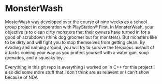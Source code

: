 # MonsterWash
MosterWash was developed over the course of nine weeks as a school group project in cooperation with PlayStation® First. In MonsterWash, your objective is to clean dirty monsters that their owners have turned in for a good ol’ scrubdown (think dog groomer but for monsters). But monsters like to be dirty and will fight you to stop themselves from getting clean. By evading and running around, you will try to survive the ferocious assault of attacks coming your way as you protect yourself with a water gun, soup grenades, and a squeaky toy.

Everything in this git repo is everything i worked on in C++ for this project I also did some more stuff that I don't think are as relavent or I can't show because of NDA
